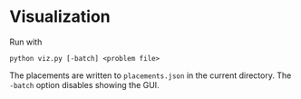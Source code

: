 # Visualization

Run with

    python viz.py [-batch] <problem file>

The placements are written to `placements.json` in the current directory.
The `-batch` option disables showing the GUI.
